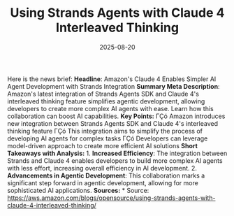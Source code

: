 ﻿---
title: Using Strands Agents with Claude 4 Interleaved Thinking
date: '2025-08-20'
category: Markets
summary: ''
slug: using strands agents with claude 4 interleaved thinking
source_urls:
- https://aws.amazon.com/blogs/opensource/using-strands-agents-with-claude-4-interleaved-thinking/
seo:
  title: Using Strands Agents with Claude 4 Interleaved Thinking | Hash n Hedge
  description: ''
  keywords:
  - news
  - markets
  - brief
---

Here is the news brief:  **Headline**: Amazon's Claude 4 Enables Simpler AI Agent Development with Strands Integration  **Summary Meta Description**: Amazon's latest integration of Strands Agents SDK and Claude 4's interleaved thinking feature simplifies agentic development, allowing developers to create more complex AI agents with ease. Learn how this collaboration can boost AI capabilities.  **Key Points:**  ΓÇó Amazon introduces new integration between Strands Agents SDK and Claude 4's interleaved thinking feature ΓÇó This integration aims to simplify the process of developing AI agents for complex tasks ΓÇó Developers can leverage model-driven approach to create more efficient AI solutions  **Short Takeaways with Analysis:**  1. **Increased Efficiency**: The integration between Strands and Claude 4 enables developers to build more complex AI agents with less effort, increasing overall efficiency in AI development. 2. **Advancements in Agentic Development**: This collaboration marks a significant step forward in agentic development, allowing for more sophisticated AI applications.  **Sources:**  * Source: https://aws.amazon.com/blogs/opensource/using-strands-agents-with-claude-4-interleaved-thinking/ 
